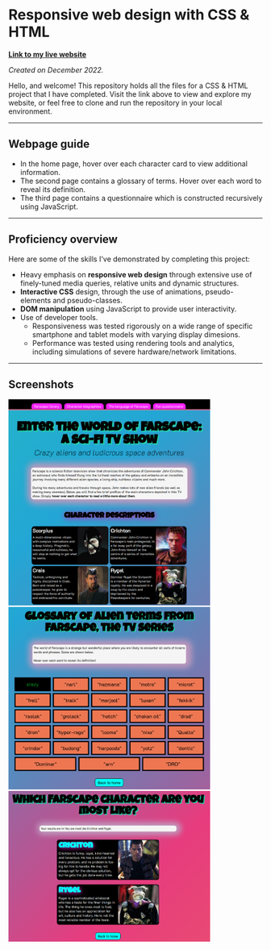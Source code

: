 # Responsive web design with **CSS & HTML**

**[Link to my live website](https://3782291211.github.io/HTML-CSS-portfolio-project/)**

_Created on December 2022._

Hello, and welcome! This repository holds all the files for a CSS & HTML project that I have completed. Visit the link above to view and explore my website, or feel free to clone and run the repository in your local environment.

---

## Webpage guide
- In the home page, hover over each character card to view additional information.
- The second page contains a glossary of terms. Hover over each word to reveal its definition.
- The third page contains a questionnaire which is constructed recursively using JavaScript.

---

## Proficiency overview

Here are some of the skills I've demonstrated by completing this project:
- Heavy emphasis on **responsive web design** through extensive use of finely-tuned media queries, relative units and dynamic structures.
- **Interactive CSS** design, through the use of animations, pseudo-elements and pseudo-classes.
- **DOM manipulation** using JavaScript to provide user interactivity.
- Use of developer tools.
   - Responsiveness was tested rigorously on a wide range of specific smartphone and tablet models with varying display dimesions.
   - Performance was tested using rendering tools and analytics, including simulations of severe hardware/network limitations.
---

## Screenshots

<img src="Screenshot-page1.png" width="400px"/>

<img src="Screenshot-page2.png" width="400px"/>

<img src="Screenshot-page3.png" width="400px"/>